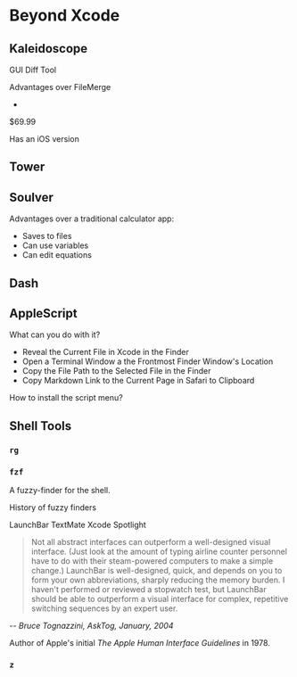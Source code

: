 # Beyond Xcode

## Kaleidoscope

GUI Diff Tool

Advantages over FileMerge

* 

$69.99

Has an iOS version

## Tower

## Soulver

Advantages over a traditional calculator app:

* Saves to files
* Can use variables
* Can edit equations

## Dash

## AppleScript

What can you do with it?

* Reveal the Current File in Xcode in the Finder
* Open a Terminal Window a the Frontmost Finder Window's Location
* Copy the File Path to the Selected File in the Finder
* Copy Markdown Link to the Current Page in Safari to Clipboard

How to install the script menu?

## Shell Tools

### `rg`

### `fzf`

A fuzzy-finder for the shell.

History of fuzzy finders

LaunchBar
TextMate
Xcode
Spotlight

> Not all abstract interfaces can outperform a well-designed visual interface. (Just look at the amount of typing airline counter personnel have to do with their steam-powered computers to make a simple change.) LaunchBar is well-designed, quick, and depends on you to form your own abbreviations, sharply reducing the memory burden. I haven't performed or reviewed a stopwatch test, but LaunchBar should be able to outperform a visual interface for complex, repetitive switching sequences by an expert user.

-- *Bruce Tognazzini, AskTog, January, 2004*

Author of Apple's initial *The Apple Human Interface Guidelines* in 1978.



### `z`